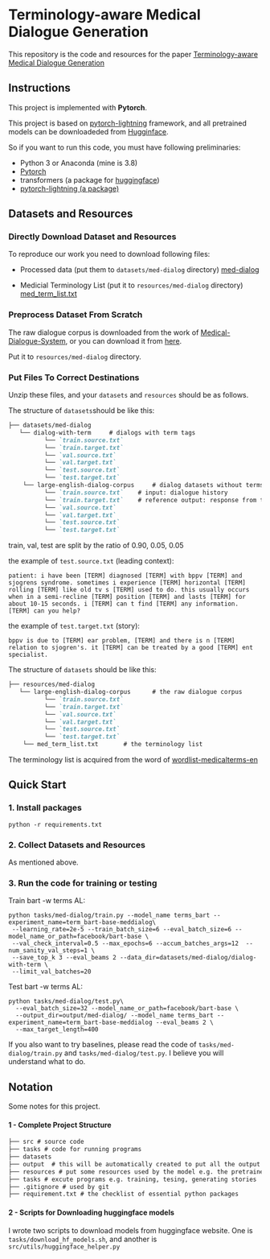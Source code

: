 # Terminology-aware Medical Dialogue Generation
This repository is the code and resources for the paper [Terminology-aware Medical Dialogue Generation](https://arxiv.org/pdf/2210.15551.pdf) 

## Instructions

This project is implemented with **Pytorch**.

This project is based on [pytorch-lightning](https://www.pytorchlightning.ai/) framework, and all pretrained models can be downloadeded from [Hugginface](https://huggingface.co).

So if you want to run this code, you must have following preliminaries:
- Python 3 or Anaconda (mine is 3.8)
- [Pytorch](https://pytorch.org/) 
- transformers (a package for [huggingface](https://huggingface.co/facebook/bart-base))
- [pytorch-lightning (a package)](https://www.pytorchlightning.ai/)

## Datasets and Resources

### Directly Download Dataset and Resources
To reproduce our work you need to download following files:

- Processed data (put them to `datasets/med-dialog` directory) [med-dialog](https://www.dropbox.com/s/roewcfiw2u08g5w/med-dialog.zip?dl=0)

- Medicial Terminology List (put it to `resources/med-dialog` directory) [med_term_list.txt](https://www.dropbox.com/s/cpl5mbw2sy73dcn/med_term_list.txt?dl=0)

### Preprocess Dataset From Scratch

The raw dialogue corpus is downloaded from the work of [Medical-Dialogue-System](https://github.com/UCSD-AI4H/Medical-Dialogue-System), 
or you can download it from [here](https://www.dropbox.com/s/bmuoxzi587pz4v3/large-english-dialog-corpus.zip?dl=0).

Put it to `resources/med-dialog` directory.

### Put Files To Correct Destinations 

Unzip these files, and your `datasets` and `resources` should be as follows.

The structure of `datasets`should be like this:
```markdown
├── datasets/med-dialog
   └── dialog-with-term		# dialogs with term tags
          └── `train.source.txt`    
          └── `train.target.txt`       
          └── `val.source.txt` 
          └── `val.target.txt` 
          └── `test.source.txt` 
          └── `test.target.txt` 
    └── large-english-dialog-corpus		# dialog datasets without terms
          └── `train.source.txt`    # input: dialogue history
          └── `train.target.txt`    # reference output: response from the doctor 
          └── `val.source.txt` 
          └── `val.target.txt` 
          └── `test.source.txt` 
          └── `test.target.txt` 
```
train, val, test are split by the ratio of 0.90, 0.05, 0.05

the example of `test.source.txt` (leading context):

`patient: i have been [TERM] diagnosed [TERM] with bppv [TERM] and sjogrens syndrome. sometimes i experience [TERM] horizontal [TERM] rolling [TERM] like old tv s [TERM] used to do. this usually occurs when in a semi-recline [TERM] position [TERM] and lasts [TERM] for about 10-15 seconds. i [TERM] can t find [TERM] any information. [TERM] can you help?`

the example of `test.target.txt` (story):

`bppv is due to [TERM] ear problem, [TERM] and there is n [TERM] relation to sjogren's. it [TERM] can be treated by a good [TERM] ent specialist.`

The structure of `datasets` should be like this:
```markdown
├── resources/med-dialog
   └── large-english-dialog-corpus		# the raw dialogue corpus
          └── `train.source.txt`    
          └── `train.target.txt`       
          └── `val.source.txt` 
          └── `val.target.txt` 
          └── `test.source.txt` 
          └── `test.target.txt` 
    └── med_term_list.txt		# the terminology list
```

The terminology list is acquired from the word of [wordlist-medicalterms-en](https://github.com/glutanimate/wordlist-medicalterms-en/blob/master/wordlist.txt)

## Quick Start

### 1. Install packages
```shell
python -r requirements.txt
```
### 2. Collect Datasets and Resources

As mentioned above.

### 3. Run the code for training or testing

Train bart -w terms AL:

```shell
python tasks/med-dialog/train.py --model_name terms_bart --experiment_name=term_bart-base-meddialog\
 --learning_rate=2e-5 --train_batch_size=6 --eval_batch_size=6 --model_name_or_path=facebook/bart-base \
 --val_check_interval=0.5 --max_epochs=6 --accum_batches_args=12  --num_sanity_val_steps=1 \
 --save_top_k 3 --eval_beams 2 --data_dir=datasets/med-dialog/dialog-with-term \
 --limit_val_batches=20
```

Test bart -w terms AL:

```shell
python tasks/med-dialog/test.py\
  --eval_batch_size=32 --model_name_or_path=facebook/bart-base \
  --output_dir=output/med-dialog/ --model_name terms_bart --experiment_name=term_bart-base-meddialog --eval_beams 2 \
  --max_target_length=400
```

If you also want to try baselines, please read the code of
`tasks/med-dialog/train.py` and `tasks/med-dialog/test.py`. I believe you will understand what to do.


## Notation
Some notes for this project.
#### 1 - Complete Project Structure
```markdown
├── src # source code
├── tasks # code for running programs
├── datasets 
├── output  # this will be automatically created to put all the output stuff including checkpoints and generated text
├── resources # put some resources used by the model e.g. the pretrained model.
├── tasks # excute programs e.g. training, tesing, generating stories
├── .gitignore # used by git
├── requirement.txt # the checklist of essential python packages 
```
#### 2 - Scripts for Downloading huggingface models
I wrote two scripts to download models from huggingface website.
One is `tasks/download_hf_models.sh`, and another is `src/utils/huggingface_helper.py`
